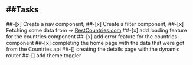 ## ##Tasks

##-[x] Create a nav component,
##-[x] Create a filter component,
##-[x] Fetching some data from => <a href="https://restcountries.com/">RestCountries.com</a>
##-[x] add loading feature for the countries component
##-[x] add error feature for the countries component
##-[x] completing the home page with the data that were got from the Countries api
##-[] creating the details page with the dynamic router
##-[] add theme toggler
